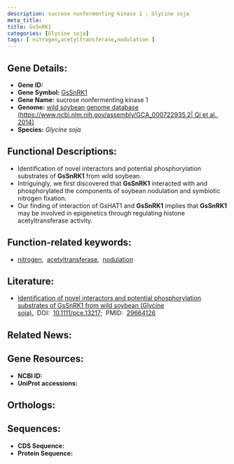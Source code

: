 ```yaml
---
description: sucrose nonfermenting kinase 1 ; Glycine soja
meta_title:
title: GsSnRK1
categories: [Glycine soja]
tags: [ nitrogen,acetyltransferase,nodulation ]
---
```


## Gene Details:
- **Gene ID:** []()
- **Gene Symbol:** <u>GsSnRK1</u>
- **Gene Name:** sucrose nonfermenting kinase 1
- **Genome:** [wild soybean genome database (https://www.ncbi.nlm.nih.gov/assembly/GCA_000722935.2| Qi et al., 2014)]()
- **Species:** *Glycine soja*

## Functional Descriptions:
   - Identification of novel interactors and potential phosphorylation substrates of **GsSnRK1** from wild soybean.
   - Intriguingly, we first discovered that **GsSnRK1** interacted with and phosphorylated the components of soybean nodulation and symbiotic nitrogen fixation.
   - Our finding of interaction of GsHAT1 and **GsSnRK1** implies that **GsSnRK1** may be involved in epigenetics through regulating histone acetyltransferase activity.

## Function-related keywords:
   - [nitrogen](/tags/nitrogen/),&nbsp;&nbsp;[acetyltransferase](/tags/acetyltransferase/),&nbsp;&nbsp;[nodulation](/tags/nodulation/)

## Literature:
   - [Identification of novel interactors and potential phosphorylation substrates of GsSnRK1 from wild soybean (Glycine soja).](https://doi.org/10.1111/pce.13217)&nbsp;&nbsp;DOI:&nbsp;&nbsp;[10.1111/pce.13217](https://doi.org/10.1111/pce.13217);&nbsp;&nbsp;PMID:&nbsp;&nbsp;[29664126](https://pubmed.ncbi.nlm.nih.gov/29664126/)

## Related News:

## Gene Resources:
- **NCBI ID:**  [](https://www.ncbi.nlm.nih.gov/gene/?term=)
- **UniProt accessions:**  [](https://www.uniprot.org/uniprotkb//entry)

## Orthologs:

## Sequences:
- **CDS Sequence:**
- **Protein Sequence:**
